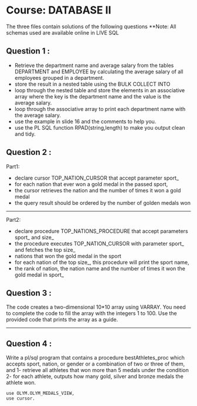 # Course: DATABASE II 

The three files contain solutions of the following questions
**Note: All schemas used are available online in LIVE SQL

## Question 1 : 
- Retrieve the department name and average salary from the tables DEPARTMENT and EMPLOYEE by calculating the average salary of all employees grouped in a department.
- store the result in a nested table using the BULK COLLECT INTO
- loop through the nested table and store the elements in an associative array where the key is the department name and the value is the average salary.
- loop through the associative array to print each department name with the average salary.
- use the example in slide 16 and the comments to help you.
- use the PL SQL function RPAD(string,length) to make you output clean and tidy.

## Question 2 : 
Part1:
- declare cursor TOP_NATION_CURSOR that accept parameter sport_
- for each nation that ever won a gold medal in the passed sport,
- the cursor retrieves the nation and the number of times it won a gold medal
- the query result should be ordered by the number of golden medals won
--------------------------------------------------------------------------------
Part2:
- declare procedure TOP_NATIONS_PROCEDURE that accept parameters sport_ and size_
- the procedure executes TOP_NATION_CURSOR with parameter sport_ and fetches the top size_
- nations that won the gold medal in the sport 
- for each nation of the top size_, this procedure will print the sport name, 
- the rank of nation, the nation name and the number of times it won the gold medal in sport_

## Question 3 : 
The code creates a two-dimensional 10*10 array using VARRAY. You need to complete the code to fill the array with the integers 1 to 100. Use the provided code that prints the array as a guide. 


------------------------------------------------------------------------------------
## Question 4 : 
Write a pl/sql program that contains a procedure bestAthletes_proc which accepts sport, nation, or gender or a combination of two or three of them, and
1- retrieve all athletes that won more than 5 medals under the condition
2- for each athlete, outputs how many gold, silver and bronze medals the athlete won.
    
    use OLYM.OLYM_MEDALS_VIEW, 
    use cursor.




